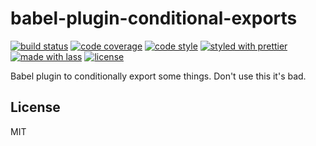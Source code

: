 # babel-plugin-conditional-exports

[![build status](https://img.shields.io/travis/YellowKirby/babel-plugin-conditional-exports.svg)](https://travis-ci.org/YellowKirby/babel-plugin-conditional-exports)
[![code coverage](https://img.shields.io/codecov/c/github/YellowKirby/babel-plugin-conditional-exports.svg)](https://codecov.io/gh/YellowKirby/babel-plugin-conditional-exports)
[![code style](https://img.shields.io/badge/code_style-XO-5ed9c7.svg)](https://github.com/sindresorhus/xo)
[![styled with prettier](https://img.shields.io/badge/styled_with-prettier-ff69b4.svg)](https://github.com/prettier/prettier)
[![made with lass](https://img.shields.io/badge/made_with-lass-95CC28.svg)](https://lass.js.org)
[![license](https://img.shields.io/github/license/YellowKirby/babel-plugin-conditional-exports.svg)](LICENSE)

Babel plugin to conditionally export some things. Don't use this it's bad.

## License
MIT

[npm]: https://www.npmjs.com/
[yarn]: https://yarnpkg.com/
